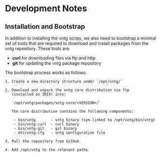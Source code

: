 # Development Notes

## Installation and Bootstrap

In addition to installing the vntg scrips, we also need to bootstrap a minimal
set of tools that are required to download and install packages from the vntg
repository. These tools are:

  * **curl** for downloading files via ftp and http
  * **git** for updating the vntg package repository

The bootstrap process works as follows:

    1. Create a new directory structure under `/opt/vntg/`

    2. Download and unpack the vntg core distribution via ftp 
       (installed on IRIX) into:

       `/opt/vntg/packages/vntg-core/<VERSION>/`

       The core distribution contains the following components:

        - bin/vntg       - vntg binary (sym-linked to /opt/vntg/bin/vntg)
        - bin/vntg-curl  - curl binary
        - bin/vntg-git   - git binary 
        - etc/vntg.cfg   - vntg configuration file

    3. Pull the repository from GitHub

    4. Add /opt/vntg to the relevant paths
